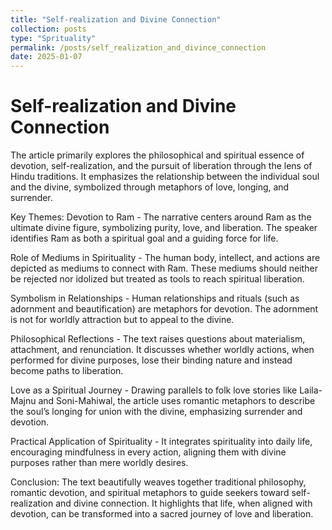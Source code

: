 ```yaml
---
title: "Self-realization and Divine Connection"
collection: posts
type: "Sprituality"
permalink: /posts/self_realization_and_divince_connection
date: 2025-01-07
---
```


# Self-realization and Divine Connection

The article primarily explores the philosophical and spiritual essence of devotion, self-realization, and the pursuit of liberation through the lens of Hindu traditions. It emphasizes the relationship between the individual soul and the divine, symbolized through metaphors of love, longing, and surrender.

Key Themes:
Devotion to Ram - The narrative centers around Ram as the ultimate divine figure, symbolizing purity, love, and liberation. The speaker identifies Ram as both a spiritual goal and a guiding force for life.

Role of Mediums in Spirituality - The human body, intellect, and actions are depicted as mediums to connect with Ram. These mediums should neither be rejected nor idolized but treated as tools to reach spiritual liberation.

Symbolism in Relationships - Human relationships and rituals (such as adornment and beautification) are metaphors for devotion. The adornment is not for worldly attraction but to appeal to the divine.

Philosophical Reflections - The text raises questions about materialism, attachment, and renunciation. It discusses whether worldly actions, when performed for divine purposes, lose their binding nature and instead become paths to liberation.

Love as a Spiritual Journey - Drawing parallels to folk love stories like Laila-Majnu and Soni-Mahiwal, the article uses romantic metaphors to describe the soul’s longing for union with the divine, emphasizing surrender and devotion.

Practical Application of Spirituality - It integrates spirituality into daily life, encouraging mindfulness in every action, aligning them with divine purposes rather than mere worldly desires.

Conclusion:
The text beautifully weaves together traditional philosophy, romantic devotion, and spiritual metaphors to guide seekers toward self-realization and divine connection. It highlights that life, when aligned with devotion, can be transformed into a sacred journey of love and liberation.
